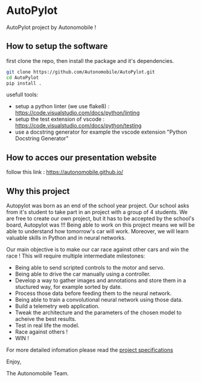 # AutoPylot
AutoPylot project by Autonomobile !

## How to setup the software

first clone the repo, then install the package and it's dependencies.
```bash
git clone https://github.com/Autonomobile/AutoPylot.git
cd AutoPylot
pip install .
```
usefull tools:
- setup a python linter (we use flake8) : https://code.visualstudio.com/docs/python/linting
- setup the test extension of vscode : https://code.visualstudio.com/docs/python/testing
- use a docstring generator for example the vscode extension "Python Docstring Generator"


## How to acces our presentation website

follow this link :
https://autonomobile.github.io/

## Why this project 

Autopylot was born as an end of the school year project. Our school asks from it's student to take part in an project with a group of 4 students. We are free to create our own project, but it has to be accepted by the school's board, Autopylot was !!!
Being able to work on this project means we will be able to understand how tomorrow's car will work. Moreover, we will learn valuable skills in Python and in neural networks.

Our main objective is to make our car race against other cars and win the race !
This will require multiple intermediate milestones:

 - Being able to send scripted controls to the motor and servo.
 - Being able to drive the car manually using a controller.
 - Develop a way to gather images and annotations and store them in a stuctured way, for example sorted by date.
 - Process those data before feeding them to the neural network.
 - Being able to train a convolutional neural network using those data.
 - Build a telemetry web application.
 - Tweak the architecture and the parameters of the chosen model to acheive the best results.
 - Test in real life the model.
 - Race against others !
 - WIN !

For more detailed infomation please read the [project specifications](https://github.com/Autonomobile/AutoPylot/blob/main/project-specifications/project-specifications.pdf) 

Enjoy,

The Autonomobile Team.
 
